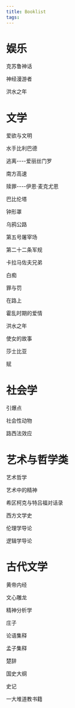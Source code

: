 ```yaml
---
title: Booklist
tags:
---
```


# 娱乐

克苏鲁神话 

神经漫游者 

洪水之年 

 # 文学

爱欲与文明 

水手比利巴德 

逃离----爱丽丝门罗 

南方高速 

赎罪----伊恩·麦克尤恩 

巴比伦塔 

钟形罩 

乌鸦公路 

第五号屠宰场 

第二十二条军规 



卡拉马佐夫兄弟 

白痴 

罪与罚 

在路上 

霍乱时期的爱情 

洪水之年 

使女的故事 

 

莎士比亚 

赋 

# 社会学

引爆点 

社会性动物 

路西法效应 

# 艺术与哲学类 

艺术哲学 

艺术中的精神 

希区柯克与特吕福对话录 

西方文学史 

伦理学导论 

逻辑学导论 

# 古代文学

黄帝内经 

文心雕龙 

精神分析学 

庄子 

论语集释 

孟子集释 

楚辞 

国史大纲 

史记 

一大堆道教书籍 
